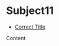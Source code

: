 # Subject11

<!-- folder-index-start -->
* [Correct Title](test/fixtures/integration/subject1/subject11/right-title.md)
<!-- folder-index-end -->

Content
